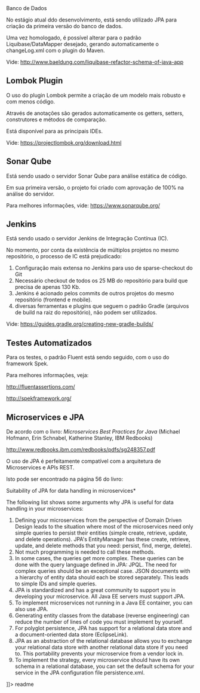 <snippet>
  <content><![CDATA[
# ${1:Smart Safety API}

## Banco de Dados

No estágio atual ddo desenvolvimento, está sendo utilizado JPA para criação da primeira versão do banco de dados.

Uma vez homologado, é possível alterar para o padrão Liquibase/DataMapper desejado, gerando automaticamente o changeLog.xml com o plugin do Maven.

Vide: http://www.baeldung.com/liquibase-refactor-schema-of-java-app

## Lombok Plugin

O uso do plugin Lombok permite a criação de um modelo mais robusto e com menos código.

Através de anotações são gerados automaticamente os getters, setters, construtores e métodos de comparação.

Está disponível para as principais IDEs.

Vide: https://projectlombok.org/download.html

## Sonar Qube

Está sendo usado o servidor Sonar Qube para análise estática de código.

Em sua primeira versão, o projeto foi criado com aprovação de 100% na análise do servidor.

Para melhores informações, vide: https://www.sonarqube.org/

## Jenkins

Está sendo usado o servidor Jenkins de Integração Contínua (IC).

No momento, por conta da existência de múltiplos projetos no mesmo repositório, o processo de IC está prejudicado:

1. Configuração mais extensa no Jenkins para uso de sparse-checkout do Git
2. Necessário checkout de todos os 25 MB do repositório para build que precisa de apenas 130 Kb.
3. Jenkins é acionado pelos commits de outros projetos do mesmo repositório (frontend e mobile).
4. diversas ferramentas e plugins que seguem o padrão Gradle (arquivos de build na raiz do repositório), não podem ser utilizados.

Vide: https://guides.gradle.org/creating-new-gradle-builds/

## Testes Automatizados

Para os testes, o padrão Fluent está sendo seguido, com o uso do framework Spek.

Para melhores informações, veja:

http://fluentassertions.com/

http://spekframework.org/

## Microservices e JPA

De acordo com o livro: *Microservices Best Practices for Java*
(Michael Hofmann, Erin Schnabel, Katherine Stanley, IBM Redbooks)

http://www.redbooks.ibm.com/redbooks/pdfs/sg248357.pdf

O uso de JPA é perfeitamente compatível com a arquitetura de Microservices e APIs REST.

Isto pode ser encontrado na página 56 do livro:

Suitability of JPA for data handling in microservices*

The following list shows some arguments why JPA is useful for data handling in your microservices:

1. Defining your microservices from the perspective of Domain Driven Design leads to the situation where most of the microservices need only simple queries to persist their entities (simple create, retrieve, update, and delete operations). JPA's EntityManager has these create, retrieve, update, and delete methods that you need: persist, find, merge, delete).
2. Not much programming is needed to call these methods.
3. In some cases, the queries get more complex. These queries can be done with the query language defined in JPA: JPQL. The need for complex queries should be an exceptional case. JSON documents with a hierarchy of entity data should each be stored separately. This leads to simple IDs and simple queries.
4. JPA is standardized and has a great community to support you in developing your microservice. All Java EE servers must support JPA.
5. To implement microservices not running in a Java EE container, you can also use JPA.
6. Generating entity classes from the database (reverse engineering) can reduce the number of lines of code you must implement by yourself.
7. For polyglot persistence, JPA has support for a relational data store and a document-oriented data store (EclipseLink).
8. JPA as an abstraction of the relational database allows you to exchange your relational data store with another relational data store if you need to. This portability prevents your microservice from a vendor lock in.
9. To implement the strategy, every microservice should have its own schema in a relational database, you can set the default schema for your service in the JPA configuration file persistence.xml.

]]></content>
  <tabTrigger>readme</tabTrigger>
</snippet>
